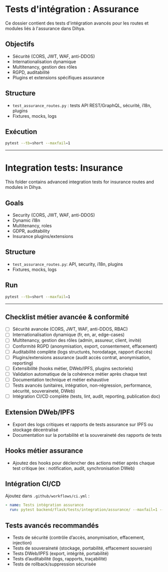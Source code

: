 # Tests d'intégration : Assurance

Ce dossier contient des tests d'intégration avancés pour les routes et modules liés à l'assurance dans Dihya.

## Objectifs
- Sécurité (CORS, JWT, WAF, anti-DDOS)
- Internationalisation dynamique
- Multitenancy, gestion des rôles
- RGPD, auditabilité
- Plugins et extensions spécifiques assurance

## Structure
- `test_assurance_routes.py` : tests API REST/GraphQL, sécurité, i18n, plugins
- Fixtures, mocks, logs

## Exécution
```bash
pytest --tb=short --maxfail=1
```

---

# Integration tests: Insurance

This folder contains advanced integration tests for insurance routes and modules in Dihya.

## Goals
- Security (CORS, JWT, WAF, anti-DDOS)
- Dynamic i18n
- Multitenancy, roles
- GDPR, auditability
- Insurance plugins/extensions

## Structure
- `test_assurance_routes.py`: API, security, i18n, plugins
- Fixtures, mocks, logs

## Run
```bash
pytest --tb=short --maxfail=1
```

---

## Checklist métier avancée & conformité
- [ ] Sécurité avancée (CORS, JWT, WAF, anti-DDOS, RBAC)
- [ ] Internationalisation dynamique (fr, en, ar, edge-cases)
- [ ] Multitenancy, gestion des rôles (admin, assureur, client, invité)
- [ ] Conformité RGPD (anonymisation, export, consentement, effacement)
- [ ] Auditabilité complète (logs structurés, horodatage, rapport d’accès)
- [ ] Plugins/extensions assurance (audit accès contrat, anonymisation, reporting)
- [ ] Extensibilité (hooks métier, DWeb/IPFS, plugins sectoriels)
- [ ] Validation automatique de la cohérence métier après chaque test
- [ ] Documentation technique et métier exhaustive
- [ ] Tests avancés (unitaires, intégration, non-régression, performance, sécurité, souveraineté, DWeb)
- [ ] Intégration CI/CD complète (tests, lint, audit, reporting, publication doc)

## Extension DWeb/IPFS
- Export des logs critiques et rapports de tests assurance sur IPFS ou stockage décentralisé
- Documentation sur la portabilité et la souveraineté des rapports de tests

## Hooks métier assurance
- Ajoutez des hooks pour déclencher des actions métier après chaque test critique (ex : notification, audit, synchronisation DWeb)

## Intégration CI/CD
Ajoutez dans `.github/workflows/ci.yml` :
```yaml
- name: Tests intégration assurance
  run: pytest backend/flask/tests/integration/assurance/ --maxfail=1 --disable-warnings --cov=.
```

## Tests avancés recommandés
- Tests de sécurité (contrôle d’accès, anonymisation, effacement, injection)
- Tests de souveraineté (stockage, portabilité, effacement souverain)
- Tests DWeb/IPFS (export, intégrité, portabilité)
- Tests d’auditabilité (logs, rapports, traçabilité)
- Tests de rollback/suppression sécurisée

